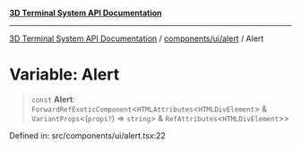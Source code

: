 [**3D Terminal System API Documentation**](../../../../README.md)

***

[3D Terminal System API Documentation](../../../../README.md) / [components/ui/alert](../README.md) / Alert

# Variable: Alert

> `const` **Alert**: `ForwardRefExoticComponent`\<`HTMLAttributes`\<`HTMLDivElement`\> & `VariantProps`\<(`props?`) => `string`\> & `RefAttributes`\<`HTMLDivElement`\>\>

Defined in: src/components/ui/alert.tsx:22
